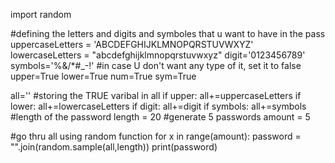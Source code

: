 import random

#defining the letters and digits and symboles that u want to have in the pass
uppercaseLetters = 'ABCDEFGHIJKLMNOPQRSTUVWXYZ'
lowercaseLetters = "abcdefghijklmnopqrstuvwxyz"
digit='0123456789'
symbols='%&/*#_-!'
#in case U don't want any type of it, set it to false
upper=True
lower=True
num=True
sym=True

all=''
#storing the TRUE varibal in all 
if upper:
    all+=uppercaseLetters
if lower:
    all+=lowercaseLetters
if digit:
    all+=digit
if symbols:
    all+=symbols
#length of the password
length = 20
#generate 5 passwords
amount = 5

#go thru all using random function 
for x in range(amount):
    password = "".join(random.sample(all,length))
    print(password)
